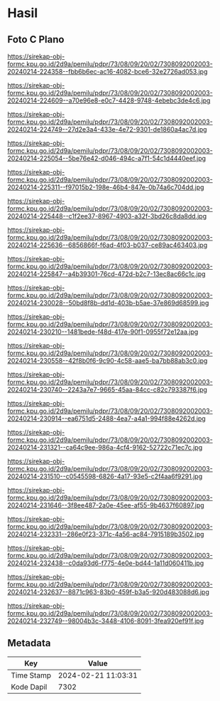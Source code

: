 # Hasil

## Foto C Plano

https://sirekap-obj-formc.kpu.go.id/2d9a/pemilu/pdpr/73/08/09/20/02/7308092002003-20240214-224358--fbb6b6ec-ac16-4082-bce6-32e2726ad053.jpg

https://sirekap-obj-formc.kpu.go.id/2d9a/pemilu/pdpr/73/08/09/20/02/7308092002003-20240214-224609--a70e96e8-e0c7-4428-9748-4ebebc3de4c6.jpg

https://sirekap-obj-formc.kpu.go.id/2d9a/pemilu/pdpr/73/08/09/20/02/7308092002003-20240214-224749--27d2e3a4-433e-4e72-9301-de1860a4ac7d.jpg

https://sirekap-obj-formc.kpu.go.id/2d9a/pemilu/pdpr/73/08/09/20/02/7308092002003-20240214-225054--5be76e42-d046-494c-a7f1-54c1d4440eef.jpg

https://sirekap-obj-formc.kpu.go.id/2d9a/pemilu/pdpr/73/08/09/20/02/7308092002003-20240214-225311--f97015b2-198e-46b4-847e-0b74a6c704dd.jpg

https://sirekap-obj-formc.kpu.go.id/2d9a/pemilu/pdpr/73/08/09/20/02/7308092002003-20240214-225448--c1f2ee37-8967-4903-a32f-3bd26c8da8dd.jpg

https://sirekap-obj-formc.kpu.go.id/2d9a/pemilu/pdpr/73/08/09/20/02/7308092002003-20240214-225636--6856866f-f6ad-4f03-b037-ce89ac463403.jpg

https://sirekap-obj-formc.kpu.go.id/2d9a/pemilu/pdpr/73/08/09/20/02/7308092002003-20240214-225847--a4b39301-76cd-472d-b2c7-13ec8ac66c1c.jpg

https://sirekap-obj-formc.kpu.go.id/2d9a/pemilu/pdpr/73/08/09/20/02/7308092002003-20240214-230028--50bd8f8b-dd1d-403b-b5ae-37e869d68599.jpg

https://sirekap-obj-formc.kpu.go.id/2d9a/pemilu/pdpr/73/08/09/20/02/7308092002003-20240214-230210--1481bede-f48d-417e-90f1-0955f72e12aa.jpg

https://sirekap-obj-formc.kpu.go.id/2d9a/pemilu/pdpr/73/08/09/20/02/7308092002003-20240214-230558--42f8b0f6-9c90-4c58-aae5-ba7bb88ab3c0.jpg

https://sirekap-obj-formc.kpu.go.id/2d9a/pemilu/pdpr/73/08/09/20/02/7308092002003-20240214-230740--2243a7e7-9665-45aa-84cc-c82c793387f6.jpg

https://sirekap-obj-formc.kpu.go.id/2d9a/pemilu/pdpr/73/08/09/20/02/7308092002003-20240214-230914--ea6751d5-2488-4ea7-a4a1-994f88e4262d.jpg

https://sirekap-obj-formc.kpu.go.id/2d9a/pemilu/pdpr/73/08/09/20/02/7308092002003-20240214-231321--ca64c9ee-986a-4cf4-9162-52722c71ec7c.jpg

https://sirekap-obj-formc.kpu.go.id/2d9a/pemilu/pdpr/73/08/09/20/02/7308092002003-20240214-231510--c0545598-6826-4a17-93e5-c2f4aa6f9291.jpg

https://sirekap-obj-formc.kpu.go.id/2d9a/pemilu/pdpr/73/08/09/20/02/7308092002003-20240214-231646--3f8ee487-2a0e-45ee-af55-9b4637f60897.jpg

https://sirekap-obj-formc.kpu.go.id/2d9a/pemilu/pdpr/73/08/09/20/02/7308092002003-20240214-232331--286e0f23-371c-4a56-ac84-7915189b3502.jpg

https://sirekap-obj-formc.kpu.go.id/2d9a/pemilu/pdpr/73/08/09/20/02/7308092002003-20240214-232438--c0da93d6-f775-4e0e-bd44-1a11d060411b.jpg

https://sirekap-obj-formc.kpu.go.id/2d9a/pemilu/pdpr/73/08/09/20/02/7308092002003-20240214-232637--8871c963-83b0-459f-b3a5-920d483088d6.jpg

https://sirekap-obj-formc.kpu.go.id/2d9a/pemilu/pdpr/73/08/09/20/02/7308092002003-20240214-232749--98004b3c-3448-4106-8091-3fea920ef91f.jpg


## Metadata

| Key        | Value               |
| ---------- | ------------------- |
| Time Stamp | 2024-02-21 11:03:31 |
| Kode Dapil | 7302                |




